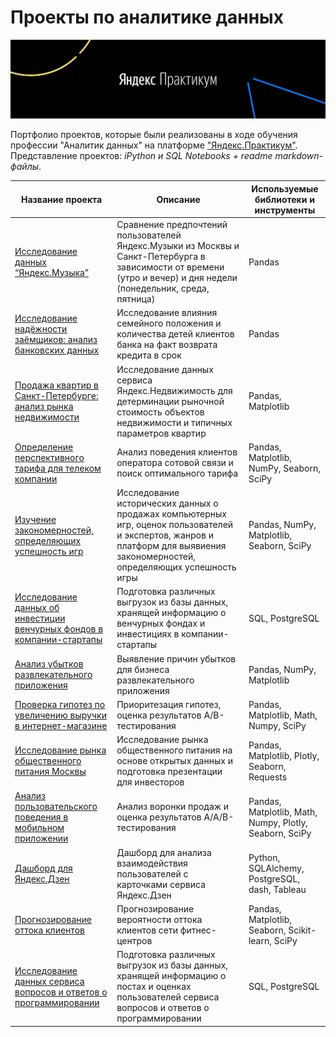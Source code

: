 # Проекты по аналитике данных

[![Яндекс.Практикум](https://github.com/I-Prokofev/Yandex.Practicum_projects/blob/main/Yandex%20Practicum_logo.jpeg)](https://praktikum.yandex.ru/)

Портфолио проектов, которые были реализованы в ходе обучения профессии "Аналитик данных" на платформе ["Яндекс.Практикум"](https://praktikum.yandex.ru/). 
Представление проектов: *iPython и SQL Notebooks + readme markdown-файлы*.

Название проекта |	Описание	| Используемые библиотеки и инструменты
-----------------|------------|------------------------
[Исследование данных “Яндекс.Музыка”](https://github.com/I-Prokofev/Yandex.Practicum_projects/tree/main/Big%20cities%20music) |	Сравнение предпочтений пользователей Яндекс.Музыки из Москвы и Санкт-Петербурга в зависимости от времени (утро и вечер) и дня недели (понедельник, среда, пятница)	| Pandas
[Исследование надёжности заёмщиков: анализ банковских данных](https://github.com/I-Prokofev/Yandex.Practicum_projects/tree/main/Borrowers%20reliability%20analysis) | Исследование влияния семейного положения и количества детей клиентов банка на факт возврата кредита в срок | Pandas
[Продажа квартир в Санкт-Петербурге: анализ рынка недвижимости](https://github.com/I-Prokofev/Yandex.Practicum_projects/tree/main/Real%20estate%20market%20analysis) | Исследование данных сервиса Яндекс.Недвижимость для детерминации рыночной стоимость объектов недвижимости и типичных параметров квартир | Pandas, Matplotlib
[Определение перспективного тарифа для телеком компании](https://github.com/I-Prokofev/Yandex.Practicum_projects/tree/main/%D0%A1ellular%20operator%20tariffs%20analysis) | Анализ поведения клиентов оператора сотовой связи и поиск оптимального тарифа | Pandas, Matplotlib, NumPy, Seaborn, SciPy
[Изучение закономерностей, определяющих успешность игр](https://github.com/I-Prokofev/Yandex.Practicum_projects/tree/main/Game%20sales%20data%20analysis) | Иccледование исторических данных о продажах компьютерных игр, оценок пользователей и экспертов, жанров и платформ для выявиения закономерностей, определяющих успешность игры  | Pandas, NumPy, Matplotlib, Seaborn, SciPy
[Исследование данных об инвестиции венчурных фондов в компании-стартапы](https://github.com/I-Prokofev/Yandex.Practicum_projects/tree/main/Investment%20data%20research) | Подготовка различных выгрузок из базы данных, хранящей информацию о венчурных фондах и инвестициях в компании-стартапы | SQL, PostgreSQL
[Анализ убытков развлекательного приложения](https://github.com/I-Prokofev/Yandex.Practicum_projects/tree/main/Mobile%20app%20loss%20analysis) | Выявление причин убытков для бизнеса развлекательного приложения | Pandas, NumPy, Matplotlib
[Проверка гипотез по увеличению выручки в интернет-магазине](https://github.com/I-Prokofev/Yandex.Practicum_projects/tree/main/Online%20store%20revenue%20increase) | Приоритезация гипотез, оценка результатов A/B-тестирования | Pandas, Matplotlib, Math, Numpy, SciPy
[Исследование рынка общественного питания Москвы](https://github.com/I-Prokofev/Yandex.Practicum_projects/tree/main/Moscow%20catering%20market%20research) | Исследование рынка общественного питания на основе открытых данных и подготовка презентации для инвесторов | Pandas, Matplotlib, Plotly, Seaborn, Requests
[Анализ пользовательского поведения в мобильном приложении](https://github.com/I-Prokofev/Yandex.Practicum_projects/tree/main/Mobile%20app%20users%20behavior%20analysis) | Анализ воронки продаж и оценка результатов A/A/B-тестирования  | Pandas, Matplotlib, Math, Numpy, Plotly, Seaborn, SciPy
[Дашборд для Яндекс.Дзен](https://github.com/I-Prokofev/Yandex.Practicum_projects/tree/main/Dashboard%20for%20Yandex.Zen) | Дашборд для анализа взаимодействия пользователей с карточками сервиса Яндекс.Дзен | Python, SQLAlchemy, PostgreSQL, dash, Tableau
[Прогнозирование оттока клиентов](https://github.com/I-Prokofev/Yandex.Practicum_projects/tree/main/Customer%20outflow%20probability%20prediction) |Прогнозирование вероятности оттока клиентов сети фитнес-центров | Pandas, Matplotlib, Seaborn, Scikit-learn, SciPy
[Исследование данных сервиса вопросов и ответов о программировании](https://github.com/I-Prokofev/Yandex.Practicum_projects/tree/main/Programming%20Q%26A%20data%20research) | Подготовка различных выгрузок из базы данных, хранящей информацию о постах и оценках пользователей сервиса вопросов и ответов о программировании | SQL, PostgreSQL
